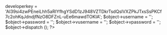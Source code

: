 <?php
$object = new youtube ():
$object->developerkey = 'AI39si4zwPEneiLhh5aRIYfhgYSdD1zJ948VZTDkrTsdQslVXZPkJTxsSsPKCf7c2ohKqJdndjfNzO8DFZnL-uEe6mawdTOKIA';
$object->username = '';
$object->password = '';
$object->vusername = '';
$object->vpassword = '';
$object->dispatch ();
?>
